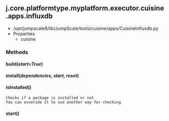 <!-- toc -->
## j.core.platformtype.myplatform.executor.cuisine.apps.influxdb

- /opt/jumpscale8/lib/JumpScale/tools/cuisine/apps/CuisineInfluxdb.py
- Properties
    - cuisine

### Methods

#### build(*start=True*) 

#### install(*dependencies, start, reset*) 

#### isInstalled() 

```
Checks if a package is installed or not
You can ovveride it to use another way for checking

```

#### start() 

